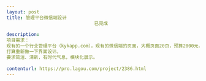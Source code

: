 ```yaml
---                
layout: post       
title: 管理平台微信端设计
                                已完成
           
description: 
项目需求：
现有的一个行业管理平台（kykapp.com），现有的微信端的页面，大概页面20页，预算2000元，界面老套，古板，不时尚。
打算重新做一下界面设计。
要求简洁、清新，有时代气息，模块化展示。
     
contenturl: https://pro.lagou.com/project/2386.html      
---                 
```

